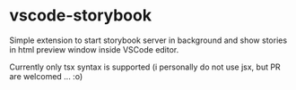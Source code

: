 # vscode-storybook

Simple extension to start storybook server in background and show stories in html preview window inside VSCode editor.

Currently only tsx syntax is supported (i personally do not use jsx, but PR are
welcomed ... :o)
